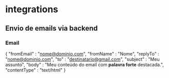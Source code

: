 # integrations
## Envio de emails via backend

### Email
{
    "fromEmail" : "nome@dominio.com",
    "fromName" : "Nome",
    "replyTo" : "nome@dominio.com",
    "to" : "destinatario@gmail.com",
    "subject" : "Meu assunto",
    "body" : "Meu conteúdo do email com <strong>palavra forte</strong> destacada.",
    "contentType" : "text/html"
}
